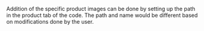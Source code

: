 Addition of the specific product images can be done by setting up the path in the product tab of the code.
The path and name would be different based on modifications done by the user.

